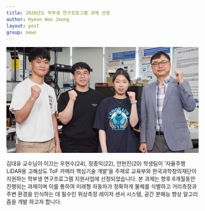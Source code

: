 ```yaml
---
title: 2020년도 학부생 연구프로그램 과제 선정
author: Hyeon Woo Jeong
layout: post
group: news
---
```


 <img src="/static/img/news/hakbu.jpg" alt="MR5 2220 empty" class="img-responsive">

 김대유 교수님이 이끄는 우현수(24), 정종익(22), 안현진(20) 학생팀이 ‘자율주행 LiDAR용 고해상도 ToF 카메라 핵심기술 개발’을 주제로 교육부와 한국과학창의재단이 지원하는 학부생 연구프로그램 지원사업에 선정되었습니다. 본 과제는 향후 6개월동안 진행되는 과제이며 이를 통하여 미래형 자동차가 정확하게 물체를 식별하고 거리측정과 주변 환경을 인식하는 데 필수인 위상측정 레이저 센서 시스템, 공간 분해능 향상 알고리즘을 개발 하고자 합니다. 